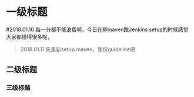 # 一级标题
#2018.01.10 每一分都不能浪费啊，今日在聊maven跟Jenkins setup的时候感觉大家都懂得很多呢，
>2018.01.11 先重新setup maven，整份guideline吧


## 二级标题

### 三级标题